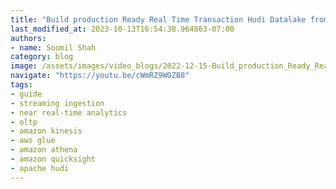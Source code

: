 ```yaml
---
title: "Build production Ready Real Time Transaction Hudi Datalake from DynamoDB Streams using Glue &kinesis"
last_modified_at: 2023-10-13T16:54:38.964863-07:00
authors:
- name: Soumil Shah
category: blog
image: /assets/images/video_blogs/2022-12-15-Build_production_Ready_Real_Time_Transaction_Hudi_Datalake_from_DynamoDB_Streams_using_Glue_kinesis.png
navigate: "https://youtu.be/cWmRZ9WOZB8"
tags:
- guide
- streaming ingestion
- near real-time analytics
- oltp
- amazon kinesis
- aws glue
- amazon athena
- amazon quicksight
- apache hudi
---
```


